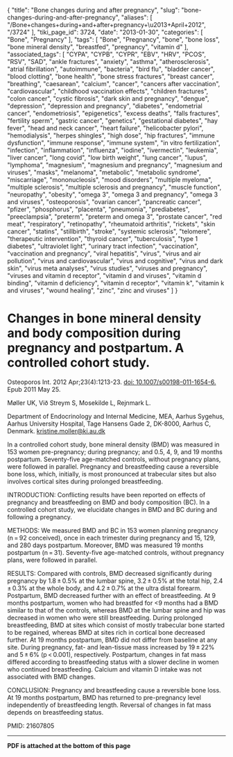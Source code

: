 {
    "title": "Bone changes during and after pregnancy",
    "slug": "bone-changes-during-and-after-pregnancy",
    "aliases": [
        "/Bone+changes+during+and+after+pregnancy+\u2013+April+2012",
        "/3724"
    ],
    "tiki_page_id": 3724,
    "date": "2013-01-30",
    "categories": [
        "Bone",
        "Pregnancy"
    ],
    "tags": [
        "Bone",
        "Pregnancy",
        "bone",
        "bone loss",
        "bone mineral density",
        "breastfed",
        "pregnancy",
        "vitamin d"
    ],
    "associated_tags": [
        "CYPA",
        "CYPB",
        "CYPR",
        "EBV",
        "HRV",
        "PCOS",
        "RSV",
        "SAD",
        "ankle fractures",
        "anxiety",
        "asthma",
        "atherosclerosis",
        "atrial fibrillation",
        "autoimmune",
        "bacteria",
        "bird flu",
        "bladder cancer",
        "blood clotting",
        "bone health",
        "bone stress fractures",
        "breast cancer",
        "breathing",
        "caesarean",
        "calcium",
        "cancer",
        "cancers after vaccination",
        "cardiovascular",
        "childhood vaccination effects",
        "children fractures",
        "colon cancer",
        "cystic fibrosis",
        "dark skin and pregnancy",
        "dengue",
        "depression",
        "depression and pregnancy",
        "diabetes",
        "endometrial cancer",
        "endometriosis",
        "epigenetics",
        "excess deaths",
        "falls fractures",
        "fertility sperm",
        "gastric cancer",
        "genetics",
        "gestational diabetes",
        "hay fever",
        "head and neck cancer",
        "heart failure",
        "helicobacter pylori",
        "hemodialysis",
        "herpes shingles",
        "high dose",
        "hip fractures",
        "immune dysfunction",
        "immune response",
        "immune system",
        "in vitro fertilization",
        "infection",
        "inflammation",
        "influenza",
        "iodine",
        "ivermectin",
        "leukemia",
        "liver cancer",
        "long covid",
        "low birth weight",
        "lung cancer",
        "lupus",
        "lymphoma",
        "magnesium",
        "magnesium and pregnancy",
        "magnesium and viruses",
        "masks",
        "melanoma",
        "metabolic",
        "metabolic syndrome",
        "miscarriage",
        "mononucleosis",
        "mood disorders",
        "multiple myeloma",
        "multiple sclerosis",
        "multiple sclerosis and pregnancy",
        "muscle function",
        "neuropathy",
        "obesity",
        "omega 3",
        "omega 3 and pregnancy",
        "omega 3 and viruses",
        "osteoporosis",
        "ovarian cancer",
        "pancreatic cancer",
        "pfizer",
        "phosphorus",
        "placenta",
        "pneumonia",
        "prediabetes",
        "preeclampsia",
        "preterm",
        "preterm and omega 3",
        "prostate cancer",
        "red meat",
        "respiratory",
        "retinopathy",
        "rheumatoid arthritis",
        "rickets",
        "skin cancer",
        "statins",
        "stillbirth",
        "stroke",
        "systemic sclerosis",
        "telomere",
        "therapeutic intervention",
        "thyroid cancer",
        "tuberculosis",
        "type 1 diabetes",
        "ultraviolet light",
        "urinary tract infection",
        "vaccination",
        "vaccination and pregnancy",
        "viral hepatitis",
        "virus",
        "virus and air pollution",
        "virus and cardiovascular",
        "virus and cognitive",
        "virus and dark skin",
        "virus meta analyses",
        "virus studies",
        "viruses and pregnancy",
        "viruses and vitamin d receptor",
        "vitamin d and viruses",
        "vitamin d binding",
        "vitamin d deficiency",
        "vitamin d receptor",
        "vitamin k",
        "vitamin k and viruses",
        "wound healing",
        "zinc",
        "zinc and viruses"
    ]
}


# Changes in bone mineral density and body composition during pregnancy and postpartum. A controlled cohort study.

Osteoporos Int. 2012 Apr;23(4):1213-23. [doi: 10.1007/s00198-011-1654-6.](https://doi.org/10.1007/s00198-011-1654-6.) Epub 2011 May 25.

Møller UK, Við Streym S, Mosekilde L, Rejnmark L.

Department of Endocrinology and Internal Medicine, MEA, Aarhus Sygehus, Aarhus University Hospital, Tage Hansens Gade 2, DK-8000, Aarhus C, Denmark. kristine.moller@ki.au.dk

In a controlled cohort study, bone mineral density (BMD) was measured in 153 women pre-pregnancy; during pregnancy; and 0.5, 4, 9, and 19 months postpartum. Seventy-five age-matched controls, without pregnancy plans, were followed in parallel. Pregnancy and breastfeeding cause a reversible bone loss, which, initially, is most pronounced at trabecular sites but also involves cortical sites during prolonged breastfeeding.

INTRODUCTION: Conflicting results have been reported on effects of pregnancy and breastfeeding on BMD and body composition (BC). In a controlled cohort study, we elucidate changes in BMD and BC during and following a pregnancy.

METHODS: We measured BMD and BC in 153 women planning pregnancy (n = 92 conceived), once in each trimester during pregnancy and 15, 129, and 280 days postpartum. Moreover, BMD was measured 19 months postpartum (n = 31). Seventy-five age-matched controls, without pregnancy plans, were followed in parallel.

RESULTS: Compared with controls, BMD decreased significantly during pregnancy by 1.8 ± 0.5% at the lumbar spine, 3.2 ± 0.5% at the total hip, 2.4 ± 0.3% at the whole body, and 4.2 ± 0.7% at the ultra distal forearm. Postpartum, BMD decreased further with an effect of breastfeeding. At 9 months postpartum, women who had breastfed for <9 months had a BMD similar to that of the controls, whereas BMD at the lumbar spine and hip was decreased in women who were still breastfeeding. During prolonged breastfeeding, BMD at sites which consist of mostly trabecular bone started to be regained, whereas BMD at sites rich in cortical bone decreased further. At 19 months postpartum, BMD did not differ from baseline at any site. During pregnancy, fat- and lean-tissue mass increased by 19 ± 22% and 5 ± 6% (p < 0.001), respectively. Postpartum, changes in fat mass differed according to breastfeeding status with a slower decline in women who continued breastfeeding. Calcium and vitamin D intake was not associated with BMD changes.

CONCLUSION: Pregnancy and breastfeeding cause a reversible bone loss. At 19 months postpartum, BMD has returned to pre-pregnancy level independently of breastfeeding length. Reversal of changes in fat mass depends on breastfeeding status.

PMID:     21607805

---

 **PDF is attached at the bottom of this page**